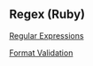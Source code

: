 ## Regex (Ruby)

[Regular Expressions](https://guides.rubyonrails.org/security.html#regular-expressions)

[Format Validation](https://brakemanscanner.org/docs/warning_types/format_validation/)
